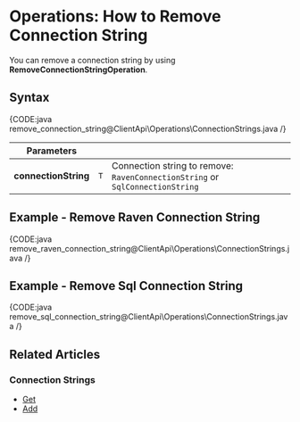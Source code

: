 # Operations: How to Remove Connection String

You can remove a connection string by using **RemoveConnectionStringOperation**.

## Syntax

{CODE:java remove_connection_string@ClientApi\Operations\ConnectionStrings.java /}

| Parameters | | |
| ------------- | ----- | ---- |
| **connectionString** | `T` | Connection string to remove: `RavenConnectionString` or `SqlConnectionString` |

## Example - Remove Raven Connection String

{CODE:java remove_raven_connection_string@ClientApi\Operations\ConnectionStrings.java /}

## Example - Remove Sql Connection String

{CODE:java remove_sql_connection_string@ClientApi\Operations\ConnectionStrings.java /}

## Related Articles

### Connection Strings

- [Get](../../../../client-api/operations/maintenance/connection-strings/get-connection-string)
- [Add](../../../../client-api/operations/maintenance/connection-strings/add-connection-string)
